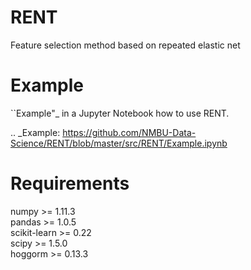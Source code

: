 RENT
====
Feature selection method based on repeated elastic net

# Example

``Example"_ in a Jupyter Notebook how to use RENT.

.. _Example: https://github.com/NMBU-Data-Science/RENT/blob/master/src/RENT/Example.ipynb

# Requirements

numpy >= 1.11.3   
pandas >= 1.0.5   
scikit-learn >= 0.22   
scipy >= 1.5.0   
hoggorm >= 0.13.3



